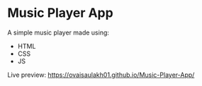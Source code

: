 # Music Player App

A simple music player made using:
- HTML
- CSS
- JS

Live preview: https://ovaisaulakh01.github.io/Music-Player-App/